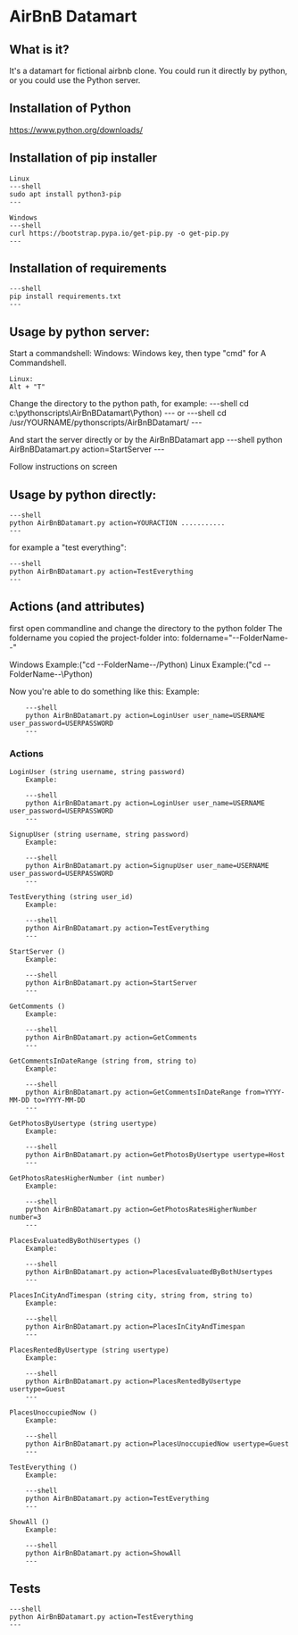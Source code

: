 # AirBnB Datamart

## What is it?
It's a datamart for fictional airbnb clone.
You could run it directly by python, or you could use the Python server.

## Installation of Python

https://www.python.org/downloads/


## Installation of pip installer
    Linux
    ---shell
    sudo apt install python3-pip
    ---

    Windows
    ---shell
    curl https://bootstrap.pypa.io/get-pip.py -o get-pip.py
    ---

## Installation of requirements

    ---shell
    pip install requirements.txt
    ---

## Usage by python server:
Start a commandshell:
    Windows:
    Windows key, then type "cmd" for A Commandshell.

    Linux: 
    Alt + "T"

Change the directory to the python path, for example:
    ---shell
    cd c:\pythonscripts\AirBnBDatamart\Python)
    ---
or
    ---shell
    cd /usr/YOURNAME/pythonscripts/AirBnBDatamart/
    ---

And start the server directly or by the AirBnBDatamart app
    ---shell
    python AirBnBDatamart.py action=StartServer
    ---

Follow instructions on screen


## Usage by python directly:

    ---shell
    python AirBnBDatamart.py action=YOURACTION ...........
    ---

for example a "test everything":

    ---shell
    python AirBnBDatamart.py action=TestEverything
    ---


## Actions (and attributes)

first open commandline and change the directory to the python folder
The foldername you copied the project-folder into: 
	foldername="--FolderName--"
	
Windows
	Example:("cd --FolderName--/Python)
Linux
	Example:("cd --FolderName--\Python)

Now you're able to do something like this:
        Example: 
    
        ---shell
        python AirBnBDatamart.py action=LoginUser user_name=USERNAME user_password=USERPASSWORD
        ---


### Actions
	
    LoginUser (string username, string password)
        Example: 
    
        ---shell
        python AirBnBDatamart.py action=LoginUser user_name=USERNAME user_password=USERPASSWORD
        ---
    
    SignupUser (string username, string password)
        Example: 
    
        ---shell
        python AirBnBDatamart.py action=SignupUser user_name=USERNAME user_password=USERPASSWORD
        ---
    
    TestEverything (string user_id)
        Example: 
    
        ---shell
        python AirBnBDatamart.py action=TestEverything
        ---

    StartServer ()
        Example: 
    
        ---shell
        python AirBnBDatamart.py action=StartServer
        ---

    GetComments ()
        Example: 
    
        ---shell
        python AirBnBDatamart.py action=GetComments
        ---

    GetCommentsInDateRange (string from, string to)
        Example: 
    
        ---shell
        python AirBnBDatamart.py action=GetCommentsInDateRange from=YYYY-MM-DD to=YYYY-MM-DD
        ---

    GetPhotosByUsertype (string usertype)
        Example: 
    
        ---shell
        python AirBnBDatamart.py action=GetPhotosByUsertype usertype=Host
        ---

    GetPhotosRatesHigherNumber (int number)
        Example: 
    
        ---shell
        python AirBnBDatamart.py action=GetPhotosRatesHigherNumber number=3
        ---

    PlacesEvaluatedByBothUsertypes ()
        Example: 
    
        ---shell
        python AirBnBDatamart.py action=PlacesEvaluatedByBothUsertypes
        ---
    
    PlacesInCityAndTimespan (string city, string from, string to)
        Example: 
    
        ---shell
        python AirBnBDatamart.py action=PlacesInCityAndTimespan
        ---

    PlacesRentedByUsertype (string usertype)
        Example: 
    
        ---shell
        python AirBnBDatamart.py action=PlacesRentedByUsertype usertype=Guest
        ---    
    
    PlacesUnoccupiedNow ()
        Example: 
    
        ---shell
        python AirBnBDatamart.py action=PlacesUnoccupiedNow usertype=Guest
        ---    

    TestEverything ()
        Example: 
    
        ---shell
        python AirBnBDatamart.py action=TestEverything
        ---  

    ShowAll ()
        Example: 
    
        ---shell
        python AirBnBDatamart.py action=ShowAll
        ---  


## Tests

	---shell
	python AirBnBDatamart.py action=TestEverything
	---
